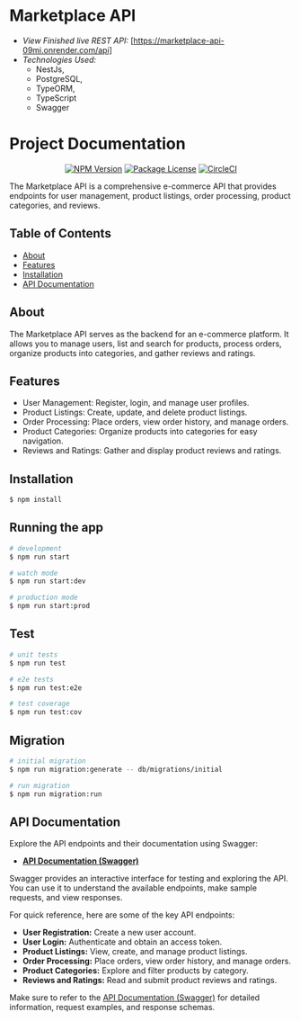 # Marketplace API

- _View Finished live REST API:_ [https://marketplace-api-09mi.onrender.com/api]
- _Technologies Used:_
  - NestJs,
  - PostgreSQL,
  - TypeORM,
  - TypeScript
  - Swagger

# Project Documentation

<p align="center">
<a href="https://www.npmjs.com/~nestjscore" target="_blank"><img src="https://img.shields.io/npm/v/@nestjs/core.svg" alt="NPM Version" /></a>
<a href="https://www.npmjs.com/~nestjscore" target="_blank"><img src="https://img.shields.io/npm/l/@nestjs/core.svg" alt="Package License" /></a>
<a href="https://circleci.com/gh/nestjs/nest" target="_blank"><img src="https://img.shields.io/circleci/build/github/nestjs/nest/master" alt="CircleCI" /></a>
</p>

The Marketplace API is a comprehensive e-commerce API that provides endpoints for user management, product listings, order processing, product categories, and reviews.

## Table of Contents

- [About](#about)
- [Features](#features)
- [Installation](#installation)
- [API Documentation](#api-documentation)

## About

The Marketplace API serves as the backend for an e-commerce platform. It allows you to manage users, list and search for products, process orders, organize products into categories, and gather reviews and ratings.

## Features

- User Management: Register, login, and manage user profiles.
- Product Listings: Create, update, and delete product listings.
- Order Processing: Place orders, view order history, and manage orders.
- Product Categories: Organize products into categories for easy navigation.
- Reviews and Ratings: Gather and display product reviews and ratings.

## Installation

```bash
$ npm install
```

## Running the app

```bash
# development
$ npm run start

# watch mode
$ npm run start:dev

# production mode
$ npm run start:prod
```

## Test

```bash
# unit tests
$ npm run test

# e2e tests
$ npm run test:e2e

# test coverage
$ npm run test:cov
```

## Migration

```bash
# initial migration
$ npm run migration:generate -- db/migrations/initial

# run migration
$ npm run migration:run
```

## API Documentation

Explore the API endpoints and their documentation using Swagger:

- **[API Documentation (Swagger)](https://marketplace-api-09mi.onrender.com/api)**

Swagger provides an interactive interface for testing and exploring the API. You can use it to understand the available endpoints, make sample requests, and view responses.

For quick reference, here are some of the key API endpoints:

- **User Registration:** Create a new user account.
- **User Login:** Authenticate and obtain an access token.
- **Product Listings:** View, create, and manage product listings.
- **Order Processing:** Place orders, view order history, and manage orders.
- **Product Categories:** Explore and filter products by category.
- **Reviews and Ratings:** Read and submit product reviews and ratings.

Make sure to refer to the [API Documentation (Swagger)](https://marketplace-api-09mi.onrender.com/api) for detailed information, request examples, and response schemas.
